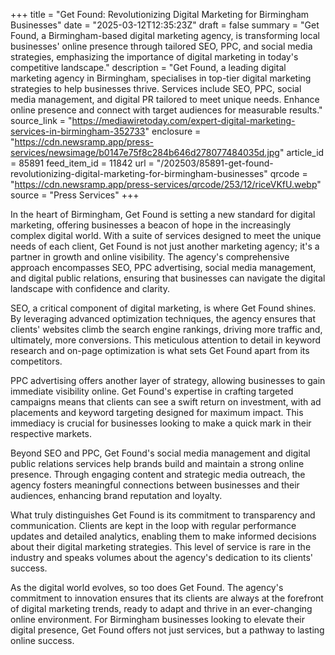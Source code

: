 +++
title = "Get Found: Revolutionizing Digital Marketing for Birmingham Businesses"
date = "2025-03-12T12:35:23Z"
draft = false
summary = "Get Found, a Birmingham-based digital marketing agency, is transforming local businesses' online presence through tailored SEO, PPC, and social media strategies, emphasizing the importance of digital marketing in today's competitive landscape."
description = "Get Found, a leading digital marketing agency in Birmingham, specialises in top-tier digital marketing strategies to help businesses thrive. Services include SEO, PPC, social media management, and digital PR tailored to meet unique needs. Enhance online presence and connect with target audiences for measurable results."
source_link = "https://mediawiretoday.com/expert-digital-marketing-services-in-birmingham-352733"
enclosure = "https://cdn.newsramp.app/press-services/newsimage/b0147e75f8c284b646d278077484035d.jpg"
article_id = 85891
feed_item_id = 11842
url = "/202503/85891-get-found-revolutionizing-digital-marketing-for-birmingham-businesses"
qrcode = "https://cdn.newsramp.app/press-services/qrcode/253/12/riceVKfU.webp"
source = "Press Services"
+++

<p>In the heart of Birmingham, Get Found is setting a new standard for digital marketing, offering businesses a beacon of hope in the increasingly complex digital world. With a suite of services designed to meet the unique needs of each client, Get Found is not just another marketing agency; it's a partner in growth and online visibility. The agency's comprehensive approach encompasses SEO, PPC advertising, social media management, and digital public relations, ensuring that businesses can navigate the digital landscape with confidence and clarity.</p><p>SEO, a critical component of digital marketing, is where Get Found shines. By leveraging advanced optimization techniques, the agency ensures that clients' websites climb the search engine rankings, driving more traffic and, ultimately, more conversions. This meticulous attention to detail in keyword research and on-page optimization is what sets Get Found apart from its competitors.</p><p>PPC advertising offers another layer of strategy, allowing businesses to gain immediate visibility online. Get Found's expertise in crafting targeted campaigns means that clients can see a swift return on investment, with ad placements and keyword targeting designed for maximum impact. This immediacy is crucial for businesses looking to make a quick mark in their respective markets.</p><p>Beyond SEO and PPC, Get Found's social media management and digital public relations services help brands build and maintain a strong online presence. Through engaging content and strategic media outreach, the agency fosters meaningful connections between businesses and their audiences, enhancing brand reputation and loyalty.</p><p>What truly distinguishes Get Found is its commitment to transparency and communication. Clients are kept in the loop with regular performance updates and detailed analytics, enabling them to make informed decisions about their digital marketing strategies. This level of service is rare in the industry and speaks volumes about the agency's dedication to its clients' success.</p><p>As the digital world evolves, so too does Get Found. The agency's commitment to innovation ensures that its clients are always at the forefront of digital marketing trends, ready to adapt and thrive in an ever-changing online environment. For Birmingham businesses looking to elevate their digital presence, Get Found offers not just services, but a pathway to lasting online success.</p>